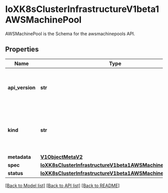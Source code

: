 # IoXK8sClusterInfrastructureV1beta1AWSMachinePool

AWSMachinePool is the Schema for the awsmachinepools API.
## Properties
Name | Type | Description | Notes
------------ | ------------- | ------------- | -------------
**api_version** | **str** | APIVersion defines the versioned schema of this representation of an object. Servers should convert recognized schemas to the latest internal value, and may reject unrecognized values. More info: https://git.k8s.io/community/contributors/devel/sig-architecture/api-conventions.md#resources | [optional] 
**kind** | **str** | Kind is a string value representing the REST resource this object represents. Servers may infer this from the endpoint the kubernetes.client submits requests to. Cannot be updated. In CamelCase. More info: https://git.k8s.io/community/contributors/devel/sig-architecture/api-conventions.md#types-kinds | [optional] 
**metadata** | [**V1ObjectMetaV2**](V1ObjectMetaV2.md) |  | [optional] 
**spec** | [**IoXK8sClusterInfrastructureV1beta1AWSMachinePoolSpec**](IoXK8sClusterInfrastructureV1beta1AWSMachinePoolSpec.md) |  | [optional] 
**status** | [**IoXK8sClusterInfrastructureV1beta1AWSMachinePoolStatus**](IoXK8sClusterInfrastructureV1beta1AWSMachinePoolStatus.md) |  | [optional] 

[[Back to Model list]](../README.md#documentation-for-models) [[Back to API list]](../README.md#documentation-for-api-endpoints) [[Back to README]](../README.md)


